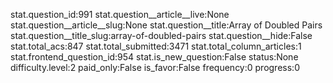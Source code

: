 stat.question_id:991
stat.question__article__live:None
stat.question__article__slug:None
stat.question__title:Array of Doubled Pairs
stat.question__title_slug:array-of-doubled-pairs
stat.question__hide:False
stat.total_acs:847
stat.total_submitted:3471
stat.total_column_articles:1
stat.frontend_question_id:954
stat.is_new_question:False
status:None
difficulty.level:2
paid_only:False
is_favor:False
frequency:0
progress:0
